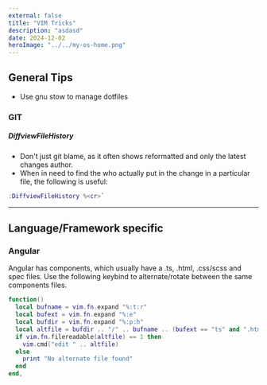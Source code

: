 ```yaml
---
external: false
title: "VIM Tricks"
description: "asdasd"
date: 2024-12-02
heroImage: "../../my-os-home.png"
---
```


## General Tips

- Use gnu stow to manage dotfiles

### GIT

##### DiffviewFileHistory

- Don't just git blame, as it often shows reformatted and only the latest changes author.
- When in need to find the who actually put in the change in a particular file, the following is useful:

```lua
:DiffviewFileHistory %<cr>`
```

---

## Language/Framework specific

### Angular

Angular has components, which usually have a .ts, .html, .css/scss and spec files.
Use the following keybind to alternate/rotate between the same components files.

```lua
function()
  local bufname = vim.fn.expand "%:t:r"
  local bufext = vim.fn.expand "%:e"
  local bufdir = vim.fn.expand "%:p:h"
  local altfile = bufdir .. "/" .. bufname .. (bufext == "ts" and ".html" or ".ts")
  if vim.fn.filereadable(altfile) == 1 then
    vim.cmd("edit " .. altfile)
  else
    print "No alternate file found"
  end
end,

```
